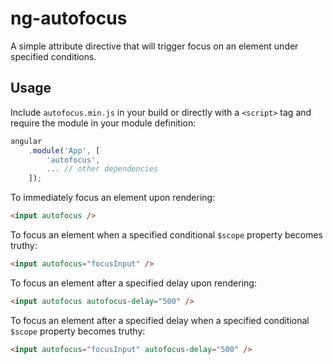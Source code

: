 # ng-autofocus

A simple attribute directive that will trigger focus on an element under specified conditions.

## Usage

Include `autofocus.min.js` in your build or directly with a `<script>` tag and require the module in your module definition:

```js
angular
    .module('App', [
        'autofocus',
        ... // other dependencies
    ]);
```

To immediately focus an element upon rendering:
```html
<input autofocus />
```
To focus an element when a specified conditional `$scope` property becomes truthy:
```html
<input autofocus="focusInput" />
```
To focus an element after a specified delay upon rendering:
```html
<input autofocus autofocus-delay="500" />
```
To focus an element after a specified delay when a specified conditional `$scope` property becomes truthy:
```html
<input autofocus="focusInput" autofocus-delay="500" />
```
